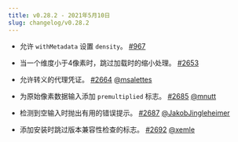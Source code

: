 ```yaml
---
title: v0.28.2 - 2021年5月10日
slug: changelog/v0.28.2
---
```


* 允许 `withMetadata` 设置 `density`。
  [#967](https://github.com/lovell/sharp/issues/967)

* 当一个维度小于4像素时，跳过加载时的缩小处理。
  [#2653](https://github.com/lovell/sharp/issues/2653)

* 允许转义的代理凭证。
  [#2664](https://github.com/lovell/sharp/pull/2664)
  [@msalettes](https://github.com/msalettes)

* 为原始像素数据输入添加 `premultiplied` 标志。
  [#2685](https://github.com/lovell/sharp/pull/2685)
  [@mnutt](https://github.com/mnutt)

* 检测到空输入时抛出有用的错误提示。
  [#2687](https://github.com/lovell/sharp/pull/2687)
  [@JakobJingleheimer](https://github.com/JakobJingleheimer)

* 添加安装时跳过版本兼容性检查的标志。
  [#2692](https://github.com/lovell/sharp/pull/2692)
  [@xemle](https://github.com/xemle)